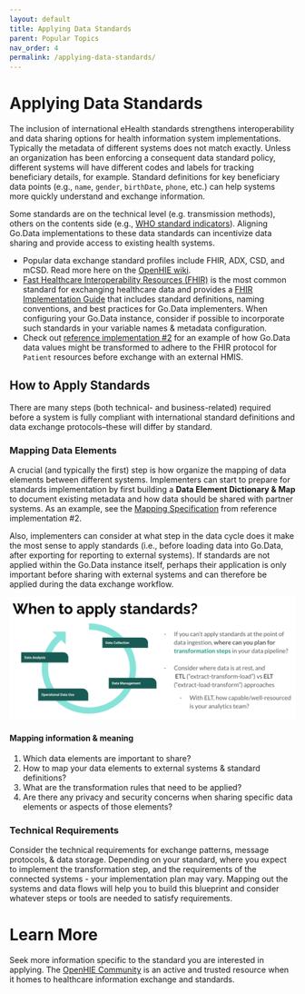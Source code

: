 ```yaml
---
layout: default
title: Applying Data Standards
parent: Popular Topics
nav_order: 4
permalink: /applying-data-standards/
---
```

# Applying Data Standards
The inclusion of international eHealth standards strengthens interoperability and data sharing options for health information system implementations. Typically the metadata of different systems does not match exactly. Unless an organization has been enforcing a consequent data standard policy, different systems will have different codes and labels for tracking beneficiary details, for example. Standard definitions for key beneficiary data points (e.g., `name`, `gender`, `birthDate`, `phone`, etc.) can help systems more quickly understand and exchange information. 

Some standards are on the technical level (e.g. transmission methods), others on the contents side (e.g., [WHO standard indicators](http://who.int/data/gho/indicator-metadata-registry)). Aligning Go.Data implementations to these data standards can incentivize data sharing and provide access to existing health systems.

- Popular data exchange standard profiles include FHIR, ADX, CSD, and mCSD. Read more here on the [OpenHIE wiki](https://wiki.ohie.org/display/documents/OpenHIE+Standards+and+Profiles).
- [Fast Healthcare Interoperability Resources (FHIR)](https://www.hl7.org/fhir/overview.html) is the most common standard for exchanging healthcare data and provides a [FHIR Implementation Guide](https://www.hl7.org/fhir/implementationguide.html) that includes standard definitions, naming conventions, and best practices for Go.Data implementers. When configuring your Go.Data instance, consider if possible to incorporate such standards in your variable names & metadata configuration. 
- Check out [reference implementation #2](https://worldhealthorganization.github.io/godata/1-2-godata--hmissurveillance-system/) for an example of how Go.Data data values might be transformed to adhere to the FHIR protocol for `Patient` resources before exchange with an external HMIS. 

## How to Apply Standards
There are many steps (both technical- and business-related) required before a system is fully compliant with international standard definitions and data exchange protocols–these will differ by standard. 
 
### Mapping Data Elements
A crucial (and typically the first) step is how organize the mapping of data elements between different systems. Implementers can start to prepare for standards implementation by first building a **Data Element Dictionary & Map** to document existing metadata and how data should be shared with partner systems. As an example, see the [Mapping Specification](https://docs.google.com/spreadsheets/d/1SNx5wB818ikveaVhHqW9c4N05leL1WGZulsdC_BJj70/edit#gid=1444757722) from reference implementation #2. 

Also, implementers can consider at what step in the data cycle does it make the most sense to apply standards (i.e., before loading data into Go.Data, after exporting for reporting to external systems). If standards are not applied within the Go.Data instance itself, perhaps their application is only important before sharing with external systems and can therefore be applied during the data exchange workflow. 

![applying-standards](../assets/applying-standards.png)

#### Mapping information & meaning
1. Which data elements are important to share? 
2. How to map your data elements to external systems & standard definitions? 
3. What are the transformation rules that need to be applied? 
4. Are there any privacy and security concerns when sharing specific data elements or aspects of those elements? 

### Technical Requirements
Consider the technical requirements for exchange patterns, message protocols, & data storage.  Depending on your standard, where you expect to implement the transformation step, and the requirements of the connected systems - your implementation plan may vary. Mapping out the systems and data flows will help you to build this blueprint and consider whatever steps or tools are needed to satisfy requirements. 

# Learn More
Seek more information specific to the standard you are interested in applying. The [OpenHIE Community](https://wiki.ohie.org/display/documents/OpenHIE+Standards+and+Profiles) is an active and trusted resource when it homes to healthcare information exchange and standards. 
